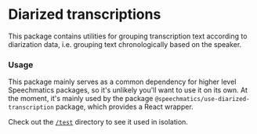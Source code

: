 # Diarized transcriptions

This package contains utilities for grouping transcription text according to diarization data, i.e. grouping text chronologically based on the speaker.

### Usage

This package mainly serves as a common dependency for higher level Speechmatics packages, so it's unlikely you'll want to use it on its own. At the moment, it's mainly used by the package `@speechmatics/use-diarized-transcription` package, which provides a React wrapper.

Check out the [`/test`](/test) directory to see it used in isolation.